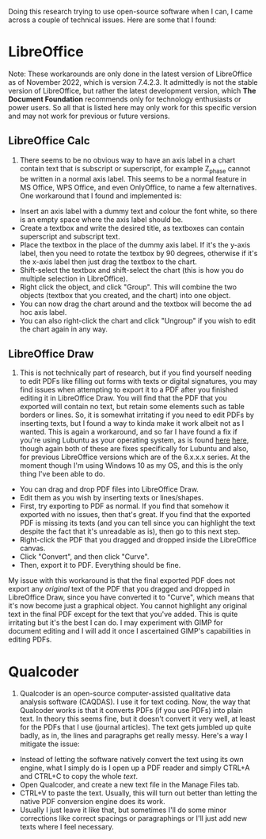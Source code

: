 Doing this research trying to use open-source software when I can, I came across a couple of technical issues. Here are some that I found:

# LibreOffice

Note: These workarounds are only done in the latest version of LibreOffice as of November 2022, which is version 7.4.2.3. It admittedly is not the stable version of LibreOffice, but rather the latest development version, which **The Document Foundation** recommends only for technology enthusiasts or power users. So all that is listed here may only work for this specific version and may not work for previous or future versions.

## LibreOffice Calc

1. There seems to be no obvious way to have an axis label in a chart contain text that is subscript or superscript, for example Z<sub>phase</sub> cannot be written in a normal axis label. This seems to be a normal feature in MS Office, WPS Office, and even OnlyOffice, to name a few alternatives. One workaround that I found and implemented is:

* Insert an axis label with a dummy text and colour the font white, so there is an empty space where the axis label should be.
* Create a textbox and write the desired title, as textboxes can contain superscript and subscript text.
* Place the textbox in the place of the dummy axis label. If it's the y-axis label, then you need to rotate the textbox by 90 degrees, otherwise if it's the x-axis label then just drag the textbox to the chart.
* Shift-select the textbox and shift-select the chart (this is how you do multiple selection in LibreOffice).
* Right click the object, and click "Group". This will combine the two objects (textbox that you created, and the chart) into one object.
* You can now drag the chart around and the textbox will become the ad hoc axis label.
* You can also right-click the chart and click "Ungroup" if you wish to edit the chart again in any way. 

## LibreOffice Draw

1. This is not technically part of research, but if you find yourself needing to edit PDFs like filling out forms with texts or digital signatures, you may find issues when attempting to export it to a PDF after you finished editing it in LibreOffice Draw. You will find that the PDF that you exported will contain no text, but retain some elements such as table borders or lines. So, it is somewhat irritating if you need to edit PDFs by inserting texts, but I found a way to kinda make it work albeit not as I wanted. This is again a workaround, and so far I have found a fix if you're using Lubuntu as your operating system, as is found [here](https://ask.libreoffice.org/t/export-or-print-to-pdf-no-text/52178/18) [here](https://ask.libreoffice.org/t/text-not-showing-when-exporting-to-pdf-or-printing-in-6-4-4-2/55075/8), though again both of these are fixes specifically for Lubuntu and also, for previous LibreOffice versions which are of the 6.x.x.x series. At the moment though I'm using Windows 10 as my OS, and this is the only thing I've been able to do.

* You can drag and drop PDF files into LibreOffice Draw.
* Edit them as you wish by inserting texts or lines/shapes.
* First, try exporting to PDF as normal. If you find that somehow it exported with no issues, then that's great. If you find that the exported PDF is missing its texts (and you can tell since you can highlight the text despite the fact that it's unreadable as is), then go to this next step.
* Right-click the PDF that you dragged and dropped inside the LibreOffice canvas.
* Click "Convert", and then click "Curve".
* Then, export it to PDF. Everything should be fine.

My issue with this workaround is that the final exported PDF does not export any *original* text of the PDF that you dragged and dropped in LibreOffice Draw, since you have converted it to "Curve", which means that it's now become just a graphical object. You cannot highlight any original text in the final PDF except for the text that you've added. This is quite irritating but it's the best I can do. I may experiment with GIMP for document editing and I will add it once I ascertained GIMP's capabilities in editing PDFs.

# Qualcoder

1. Qualcoder is an open-source computer-assisted qualitative data analysis software (CAQDAS). I use it for text coding. Now, the way that Qualcoder works is that it converts PDFs (if you use PDFs) into plain text. In theory this seems fine, but it doesn't convert it very well, at least for the PDFs that I use (journal articles). The text gets jumbled up quite badly, as in, the lines and paragraphs get really messy. Here's a way I mitigate the issue:

* Instead of letting the software natively convert the text using its own engine, what I simply do is I open up a PDF reader and simply CTRL+A and CTRL+C to copy the whole *text*.
* Open Qualcoder, and create a new text file in the Manage Files tab.
* CTRL+V to paste the text. Usually, this will turn out better than letting the native PDF conversion engine does its work.
* Usually I just leave it like that, but sometimes I'll do some minor corrections like correct spacings or paragraphings or I'll just add new texts where I feel necessary.
